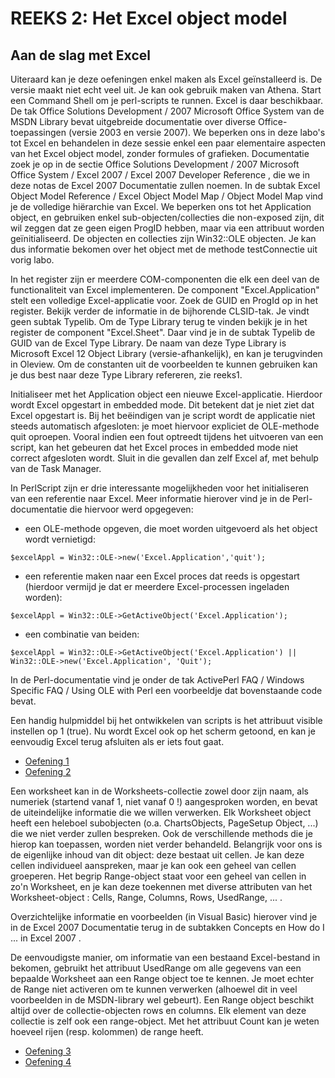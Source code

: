 # REEKS 2: Het Excel object model

## Aan de slag met Excel

Uiteraard kan je deze oefeningen enkel maken als Excel geïnstalleerd is. De versie maakt niet echt veel uit. Je kan ook gebruik maken van Athena. Start een Command Shell om je perl-scripts te runnen. Excel is daar beschikbaar.
De tak Office Solutions Development / 2007 Microsoft Office System van de MSDN Library bevat uitgebreide documentatie over diverse Office-toepassingen (versie 2003 en versie 2007).
We beperken ons in deze labo's tot Excel en behandelen in deze sessie enkel een paar elementaire aspecten van het Excel object model, zonder formules of grafieken. Documentatie zoek je op in de sectie Office Solutions Development / 2007 Microsoft Office System / Excel 2007 / Excel 2007 Developer Reference , die we in deze notas de Excel 2007 Documentatie zullen noemen. In de subtak Excel Object Model Reference / Excel Object Model Map / Object Model Map vind je de volledige hiërarchie van Excel. We beperken ons tot het Application object, en gebruiken enkel sub-objecten/collecties die non-exposed zijn, dit wil zeggen dat ze geen eigen ProgID hebben, maar via een attribuut worden geïnitialiseerd. De objecten en collecties zijn Win32::OLE objecten. Je kan dus informatie bekomen over het object met de methode testConnectie uit vorig labo.

In het register zijn er meerdere COM-componenten die elk een deel van de functionaliteit van Excel implementeren. De component "Excel.Application" stelt een volledige Excel-applicatie voor. Zoek de GUID en ProgId op in het register. Bekijk verder de informatie in de bijhorende CLSID-tak. Je vindt geen subtak Typelib. Om de Type Library terug te vinden bekijk je in het register de component "Excel.Sheet". Daar vind je in de subtak Typelib de GUID van de Excel Type Library. De naam van deze Type Library is Microsoft Excel 12 Object Library (versie-afhankelijk), en kan je terugvinden in Oleview. Om de constanten uit de voorbeelden te kunnen gebruiken kan je dus best naar deze Type Library refereren, zie reeks1.

Initialiseer met het Application object een nieuwe Excel-applicatie. Hierdoor wordt Excel opgestart in embedded mode. Dit betekent dat je niet ziet dat Excel opgestart is. Bij het beëindigen van je script wordt de applicatie niet steeds automatisch afgesloten: je moet hiervoor expliciet de OLE-methode quit oproepen. Vooral indien een fout optreedt tijdens het uitvoeren van een script, kan het gebeuren dat het Excel proces in embedded mode niet correct afgesloten wordt. Sluit in die gevallen dan zelf Excel af, met behulp van de Task Manager.

In PerlScript zijn er drie interessante mogelijkheden voor het initialiseren van een referentie naar Excel. Meer informatie hierover vind je in de Perl-documentatie die hiervoor werd opgegeven:

* een OLE-methode opgeven, die moet worden uitgevoerd als het object wordt vernietigd:

```
$excelAppl = Win32::OLE->new('Excel.Application','quit');
```

* een referentie maken naar een Excel proces dat reeds is opgestart (hierdoor vermijd je dat er meerdere Excel-processen ingeladen worden):

```
$excelAppl = Win32::OLE->GetActiveObject('Excel.Application');
```

* een combinatie van beiden:

```
$excelAppl = Win32::OLE->GetActiveObject('Excel.Application') || Win32::OLE->new('Excel.Application', 'Quit');
```

In de Perl-documentatie vind je onder de tak ActivePerl FAQ / Windows Specific FAQ / Using OLE with Perl een voorbeeldje dat bovenstaande code bevat.

Een handig hulpmiddel bij het ontwikkelen van scripts is het attribuut visible instellen op 1 (true). Nu wordt Excel ook op het scherm getoond, en kan je eenvoudig Excel terug afsluiten als er iets fout gaat.

* [Oefening 1][01]
* [Oefening 2][02]

Een worksheet kan in de Worksheets-collectie zowel door zijn naam, als numeriek (startend vanaf 1, niet vanaf 0 !) aangesproken worden, en bevat de uiteindelijke informatie die we willen verwerken.
Elk Worksheet object heeft een heleboel subobjecten (o.a. ChartsObjects, PageSetup Object, ...) die we niet verder zullen bespreken. Ook de verschillende methods die je hierop kan toepassen, worden niet verder behandeld. Belangrijk voor ons is de eigenlijke inhoud van dit object: deze bestaat uit cellen. Je kan deze cellen individueel aanspreken, maar je kan ook een geheel van cellen groeperen. Het begrip Range-object staat voor een geheel van cellen in zo'n Worksheet, en je kan deze toekennen met diverse attributen van het Worksheet-object : Cells, Range, Columns, Rows, UsedRange, ... .

Overzichtelijke informatie en voorbeelden (in Visual Basic) hierover vind je in de Excel 2007 Documentatie terug in de subtakken Concepts en How do I ... in Excel 2007 .

De eenvoudigste manier, om informatie van een bestaand Excel-bestand in bekomen, gebruikt het attribuut UsedRange om alle gegevens van een bepaalde Worksheet aan een Range object toe te kennen. Je moet echter de Range niet activeren om te kunnen verwerken (alhoewel dit in veel voorbeelden in de MSDN-library wel gebeurt).
Een Range object beschikt altijd over de collectie-objecten rows en columns. Elk element van deze collectie is zelf ook een range-object. Met het attribuut Count kan je weten hoeveel rijen (resp. kolommen) de range heeft.

* [Oefening 3][03]
* [Oefening 4][04]



[01]: https://github.com/EMerckx/operating-systems-3/blob/master/set2/01.pl
[02]: https://github.com/EMerckx/operating-systems-3/blob/master/set2/02.pl
[03]: https://github.com/EMerckx/operating-systems-3/blob/master/set2/03.pl
[04]: https://github.com/EMerckx/operating-systems-3/blob/master/set2/04.pl